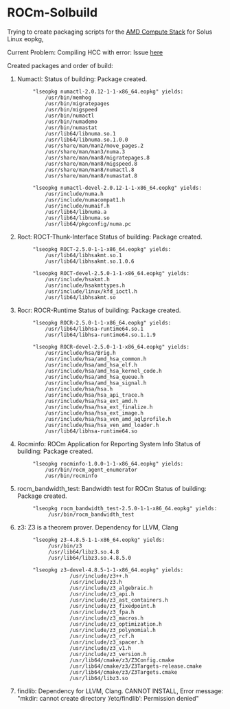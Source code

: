 # ROCm-Solbuild
Trying to create packaging scripts for the [AMD Compute Stack](https://github.com/RadeonOpenCompute/ROCm) for Solus Linux eopkg,

Current Problem: Compiling HCC with error: Issue [here](https://github.com/RadeonOpenCompute/hcc/issues/1175)

Created packages and order of build:

1) Numactl: Status of building: Package created.

            "lseopkg numactl-2.0.12-1-1-x86_64.eopkg" yields:
                /usr/bin/memhog
                /usr/bin/migratepages
                /usr/bin/migspeed
                /usr/bin/numactl
                /usr/bin/numademo
                /usr/bin/numastat
                /usr/lib64/libnuma.so.1
                /usr/lib64/libnuma.so.1.0.0
                /usr/share/man/man2/move_pages.2
                /usr/share/man/man3/numa.3
                /usr/share/man/man8/migratepages.8
                /usr/share/man/man8/migspeed.8
                /usr/share/man/man8/numactl.8
                /usr/share/man/man8/numastat.8
                
            "lseopkg numactl-devel-2.0.12-1-1-x86_64.eopkg" yields: 
                /usr/include/numa.h
                /usr/include/numacompat1.h
                /usr/include/numaif.h
                /usr/lib64/libnuma.a
                /usr/lib64/libnuma.so
                /usr/lib64/pkgconfig/numa.pc
            
2) Roct:    ROCT-Thunk-Interface
            Status of building: Package created.
         
            "lseopkg ROCT-2.5.0-1-1-x86_64.eopkg" yields: 
                /usr/lib64/libhsakmt.so.1
                /usr/lib64/libhsakmt.so.1.0.6
                
            "lseopkg ROCT-devel-2.5.0-1-1-x86_64.eopkg" yields:
                /usr/include/hsakmt.h
                /usr/include/hsakmttypes.h
                /usr/include/linux/kfd_ioctl.h
                /usr/lib64/libhsakmt.so
                
3) Rocr:    ROCR-Runtime
            Status of building: Package created.
                
            "lseopkg ROCR-2.5.0-1-1-x86_64.eopkg" yields: 
                /usr/lib64/libhsa-runtime64.so.1
                /usr/lib64/libhsa-runtime64.so.1.1.9
                
            "lseopkg ROCR-devel-2.5.0-1-1-x86_64.eopkg" yields:
                /usr/include/hsa/Brig.h
                /usr/include/hsa/amd_hsa_common.h
                /usr/include/hsa/amd_hsa_elf.h
                /usr/include/hsa/amd_hsa_kernel_code.h
                /usr/include/hsa/amd_hsa_queue.h
                /usr/include/hsa/amd_hsa_signal.h
                /usr/include/hsa/hsa.h
                /usr/include/hsa/hsa_api_trace.h
                /usr/include/hsa/hsa_ext_amd.h
                /usr/include/hsa/hsa_ext_finalize.h
                /usr/include/hsa/hsa_ext_image.h
                /usr/include/hsa/hsa_ven_amd_aqlprofile.h
                /usr/include/hsa/hsa_ven_amd_loader.h
                /usr/lib64/libhsa-runtime64.so

4) Rocminfo:    ROCm Application for Reporting System Info 
                Status of building: Package created.
                
            "lseopkg rocminfo-1.0.0-1-1-x86_64.eopkg" yields: 
                /usr/bin/rocm_agent_enumerator
                /usr/bin/rocminfo
                
5) rocm_bandwidth_test: Bandwidth test for ROCm 
                        Status of building: Package created.
                        
            "lseopkg rocm_bandwidth_test-2.5.0-1-1-x86_64.eopkg" yields:
                 /usr/bin/rocm_bandwidth_test
                 
6) z3: Z3 is a theorem prover. Dependency for LLVM, Clang
         
            "lseopkg z3-4.8.5-1-1-x86_64.eopkg" yields:
                 /usr/bin/z3
                 /usr/lib64/libz3.so.4.8
                 /usr/lib64/libz3.so.4.8.5.0
                 
            "lseopkg z3-devel-4.8.5-1-1-x86_64.eopkg" yields: 
                        /usr/include/z3++.h
                        /usr/include/z3.h
                        /usr/include/z3_algebraic.h
                        /usr/include/z3_api.h
                        /usr/include/z3_ast_containers.h
                        /usr/include/z3_fixedpoint.h
                        /usr/include/z3_fpa.h
                        /usr/include/z3_macros.h
                        /usr/include/z3_optimization.h
                        /usr/include/z3_polynomial.h
                        /usr/include/z3_rcf.h
                        /usr/include/z3_spacer.h
                        /usr/include/z3_v1.h
                        /usr/include/z3_version.h
                        /usr/lib64/cmake/z3/Z3Config.cmake
                        /usr/lib64/cmake/z3/Z3Targets-release.cmake
                        /usr/lib64/cmake/z3/Z3Targets.cmake
                        /usr/lib64/libz3.so

7) findlib: Dependency for LLVM, Clang.
            CANNOT INSTALL, Error message: "mkdir: cannot create directory ‘/etc/findlib’: Permission denied"
         
